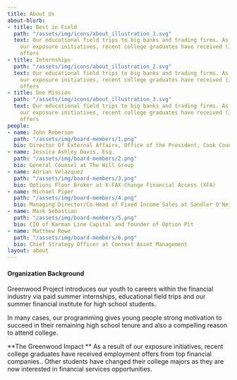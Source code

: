 ```yaml
---
title: About Us
about-blurb:
- title: Best in Field
  path: "/assets/img/icons/about_illustration_1.svg"
  text: Our educational field trips to big banks and trading firms. As a result of
    our exposure initiatives, recent college graduates have received (Jan 2018) employment
    offers
- title: Internships
  path: "/assets/img/icons/about_illustration_2.svg"
  text: Our educational field trips to big banks and trading firms. As a result of
    our exposure initiatives, recent college graduates have received (Jan 2018) employment
    offers
- title: One Mission
  path: "/assets/img/icons/about_illustration_3.svg"
  text: Our educational field trips to big banks and trading firms. As a result of
    our exposure initiatives, recent college graduates have received (Jan 2018) employment
    offers
people:
- name: John Roberson
  path: "/assets/img/board-members/1.png"
  bio: Director Of External Affairs, Office of the President, Cook County Board
- name: Jessica Ashley Davis, Esq.
  path: "/assets/img/board-members/2.png"
  bio: General Counsel at The Will Group
- name: Adrian Velazquez
  path: "/assets/img/board-members/3.png"
  bio: Options Floor Broker at X-FAX-Change Financial Access (XFA)
- name: Michael Piper
  path: "/assets/img/board-members/4.png"
  bio: Managing Director/Co-Head of Fixed Income Sales at Sandler O'Neill & Partners
- name: Mark Sebastian
  path: "/assets/img/board-members/5.png"
  bio: CIO of Karman Line Capital and founder of Option Pit
- name: Matthew Rowe
  path: "/assets/img/board-members/6.png"
  bio: Chief Strategy Officer at Context Asset Management
layout: about
---
```


#### Organization Background

Greenwood Project introduces our youth to careers within the financial industry via paid summer internships, educational field trips and our summer financial
institute for high school students.

In many cases, our programming gives young people strong motivation to succeed in their remaining high school tenure and also a compelling reason to attend college.

**The Greenwood Impact 
**
As a result of our exposure initiatives, recent college graduates have received employment offers from top financial companies.. Other students have changed their college majors as they are now interested in financial services opportunities.
